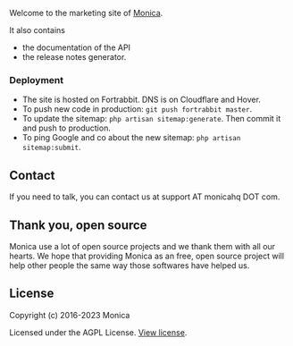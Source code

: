 Welcome to the marketing site of [Monica](https://monicahq.com).

It also contains
* the documentation of the API
* the release notes generator.

### Deployment

* The site is hosted on Fortrabbit. DNS is on Cloudflare and Hover.
* To push new code in production: `git push fortrabbit master`.
* To update the sitemap: `php artisan sitemap:generate`. Then commit it and push to production.
* To ping Google and co about the new sitemap: `php artisan sitemap:submit`.

## Contact

If you need to talk, you can contact us at support AT monicahq DOT com.

## Thank you, open source

Monica use a lot of open source projects and we thank them with all our hearts. We hope that providing Monica as an free, open source project will help other people the same way those softwares have helped us.

## License

Copyright (c) 2016-2023 Monica

Licensed under the AGPL License. [View license](/LICENSE).
